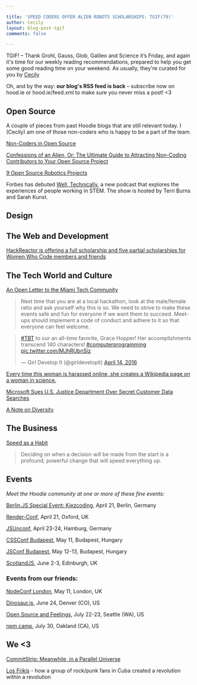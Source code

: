 ```yaml
---

title: 'SPEED CODERS OFFER ALIEN ROBOTS SCHOLARSHIPS: TGIF(79)'
author: Cecily
layout: blog-post-tgif
comments: false

---
```



TGIF! – Thank Grohl, Gauss, Glob, Galileo and Science it’s Friday, and again it's time for our weekly reading recommendations, prepared to help you get some good reading time on your weekend. As usually, they're curated for you by [Cecily](https://twitter.com/skeskali)

Oh, and by the way: <b>our blog's RSS feed is back</b> – subscribe now on hood.ie or hood.ie/feed.xml to make sure you never miss a post! <3



## Open Source

A couple of pieces from past Hoodie blogs that are still relevant today. I (Cecily) am one of those non-coders who is happy to be a part of the team. 

[Non-Coders in Open Source](http://hood.ie/blog/non-coders-in-open-source-projects-or-on-aliens-confessions-of-a-non-coder-1.html)

[Confessions of an Alien, Or: The Ultimate Guide to Attracting Non-Coding Contributors to Your Open Source Project](http://hood.ie/blog/confessions-of-an-alien-or-the-ultimate-guide-to-attracting-non-coding-contributors-to-your-open-source-project-2.html)

[9 Open Source Robotics Projects](https://opensource.com/life/16/4/open-source-robotics-projects)

Forbes has debuted [Well, Technically](http://www.forbes.com/sites/lillyknoepp/2016/04/12/well-technically-tech-and-the-people-who-love-it/#51ae31a060f0),  a new podcast that explores the experiences of people working in STEM. The show is hosted by Terri Burns and Sarah Kunst. 



## Design


## The Web and Development

[HackReactor is offering a full scholarship and five partial scholarships for Women Who Code members and friends](http://www.hackreactor.com/blog/full-scholarship-to-hack-reactor-remote-beta-caps-month-of-womens-scholarship)



## The Tech World and Culture

[An Open Letter to the Miami Tech Community](http://miamiherald.typepad.com/the-starting-gate/2016/04/an-open-letter-to-the-miami-tech-community.html)

> Next time that you are at a local hackathon, look at the male/female ratio and ask yourself why this is so. We need to strive to make these events safe and fun for everyone if we want them to succeed. Meet-ups should implement a code of conduct and adhere to it so that everyone can feel welcome. 


<blockquote class="twitter-tweet" data-lang="en"><p lang="en" dir="ltr"><a href="https://twitter.com/hashtag/TBT?src=hash">#TBT</a> to our an all-time favorite, Grace Hopper! Her accomplishments transcend 140 characters! <a href="https://twitter.com/hashtag/computerprogramming?src=hash">#computerprogramming</a> <a href="https://t.co/MJhRUbnSiz">pic.twitter.com/MJhRUbnSiz</a></p>&mdash; Girl Develop It (@girldevelopit) <a href="https://twitter.com/girldevelopit/status/720672513148248069">April 14, 2016</a></blockquote> <script async src="//platform.twitter.com/widgets.js" charset="utf-8"></script>


[Every time this woman is harassed online, she creates a Wikipedia page on a woman in science.](http://www.gadgette.com/2016/03/14/this-student-has-the-best-response-to-online-harassment/) 


[Microsoft Sues U.S. Justice Department Over Secret Customer Data Searches](http://daringfireball.net/linked/2016/04/14/microsoft-justice-department)


[A Note on Diversity](http://stephaniehurlburt.com/blog/2016/4/9/a-note-on-diversity)



## The Business

[Speed as a Habit](http://firstround.com/review/speed-as-a-habit/)

>Deciding on when a decision will be made from the start is a profound, powerful change that will speed everything up.



## Events

_Meet the Hoodie community at one or more of these fine events:_


[Berlin.JS Special Event: Kiezcoding](http://berlinjs.org/kiezcoding), April 21, Berlin, Germany

[Render-Conf](http://2016.render-conf.com/), April 21, Oxford, UK

[JSUnconf](http://2016.jsunconf.eu/), April 23-24, Hamburg, Germany

[CSSConf Budapest](http://cssconfbp.rocks/#speakers), May 11, Budapest, Hungary

[JSConf Budapest](http://jsconfbp.com/#speakers), May 12-13, Budapest, Hungary

[ScotlandJS](http://scotlandjs.com/), June 2-3, Edinburgh, UK

### Events from our friends:

[NodeConf London](http://london.nodeconf.com/), May 11, London, UK

[Dinosaur.js](http://dinosaurjs.org/), June 24, Denver (CO), US

[Open Source and Feelings](http://www.osfeels.com/), July 22-23, Seattle (WA), US

[npm camp](http://npm.github.io/npm-camp/), July 30, Oakland (CA), US



## We <3

[CommitStrip: Meanwhile, in a Parallel Universe](http://www.commitstrip.com/en/2016/04/14/meanwhile-in-a-parallel-universe-3/?)

[Los Frikis](http://www.radiolab.org/story/los-frikis/) - how a group of rock/punk fans in Cuba created a revolution within a revolution

